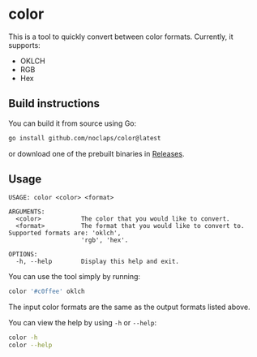 # color

This is a tool to quickly convert between color formats. Currently, it supports:

- OKLCH
- RGB
- Hex

## Build instructions

You can build it from source using Go:

```sh
go install github.com/noclaps/color@latest
```

or download one of the prebuilt binaries in [Releases](https://github.com/noClaps/color/releases).

## Usage

```
USAGE: color <color> <format>

ARGUMENTS:
  <color>           The color that you would like to convert.
  <format>          The format that you would like to convert to. Supported formats are: 'oklch',
                    'rgb', 'hex'.

OPTIONS:
  -h, --help        Display this help and exit.
```

You can use the tool simply by running:

```sh
color '#c0ffee' oklch
```

The input color formats are the same as the output formats listed above.

You can view the help by using `-h` or `--help`:

```sh
color -h
color --help
```
